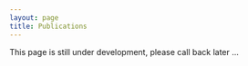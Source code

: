 ```yaml
---
layout: page
title: Publications
---
```


This page is still under development, please call back later ...